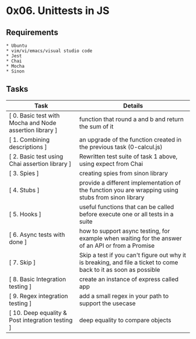 # 0x06. Unittests in JS

## Requirements
	* Ubuntu
	* vim/vi/emacs/visual studio code
	* Jest
	* Chai
	* Mocha
	* Sinon

## Tasks
   | Task | Details |
   | ---- | ------- |
   | [ 0. Basic test with Mocha and Node assertion library ] | function that round a and b and return the sum of it |
   | [ 1. Combining descriptions ] | an upgrade of the function created in the previous task (0-calcul.js) |
   | [ 2. Basic test using Chai assertion library ] | Rewritten test suite of task 1 above, using expect from Chai |
   | [ 3. Spies ] | creating spies from sinon library |
   | [ 4. Stubs ] | provide a different implementation of the function you are wrapping using stubs from sinon library |
   | [ 5. Hooks ] | useful functions that can be called before execute one or all tests in a suite |
   | [ 6. Async tests with done ] | how to support async testing, for example when waiting for the answer of an API or from a Promise |
   | [ 7. Skip ] | Skip a test if you can't figure out why it is breaking, and file a ticket to come back to it as soon as possible |
   | [ 8. Basic Integration testing ] | create an instance of express called app |
   | [ 9. Regex integration testing ] | add a small regex in your path to support the usecase |
   | [ 10. Deep equality & Post integration testing ] | deep equality to compare objects |